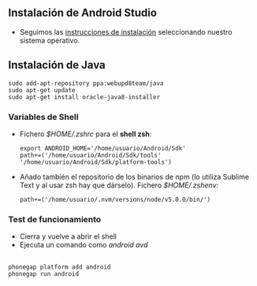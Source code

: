 ## Instalación de Android Studio

* Seguimos las [instrucciones de instalación](https://developer.android.com/studio/install.html) seleccionando nuestro sistema operativo.

## Instalación de Java
```
sudo add-apt-repository ppa:webupd8team/java
sudo apt-get update
sudo apt-get install oracle-java8-installer
```

### Variables de Shell

* Fichero _$HOME/.zshrc_ para el **shell zsh**:

  ```
  export ANDROID_HOME='/home/usuario/Android/Sdk'
  path+=('/home/usuario/Android/Sdk/tools' '/home/usuario/Android/Sdk/platform-tools')
  ```

* Añado también el repositorio de los binarios de npm \(lo utiliza Sublime Text y al usar zsh hay que dárselo\). Fichero _$HOME/.zshenv:_

  ```
  path+=('/home/usuario/.nvm/versions/node/v5.0.0/bin/')
  ```

### Test de funcionamiento

* Cierra y vuelve a abrir el shell
* Ejecuta un comando como _android avd_

## 
```
phonegap platform add android
phonegap run android
```




